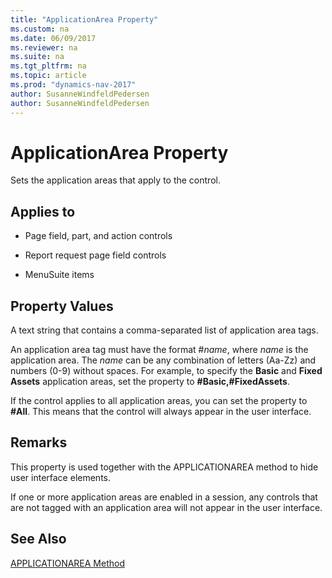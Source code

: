 ```yaml
---
title: "ApplicationArea Property"
ms.custom: na
ms.date: 06/09/2017
ms.reviewer: na
ms.suite: na
ms.tgt_pltfrm: na
ms.topic: article
ms.prod: "dynamics-nav-2017"
author: SusanneWindfeldPedersen
author: SusanneWindfeldPedersen
---
```

# ApplicationArea Property
Sets the application areas that apply to the control.  
  
## Applies to  
  
-   Page field, part, and action controls 
  
-   Report request page field controls  
  
-   MenuSuite items  
  
## Property Values  
 A text string that contains a comma-separated list of application area tags.  
  
 An application area tag must have the format #*name*, where *name* is the application area. The *name* can be any combination of letters (Aa-Zz) and numbers (0-9) without spaces. For example, to specify the **Basic** and **Fixed Assets** application areas, set the property to **#Basic,#FixedAssets**.  
  
 If the control applies to all application areas, you can set the property to **#All**. This means that the control will always appear in the user interface.  
  
## Remarks  
 This property is used together with the APPLICATIONAREA method to hide user interface elements.  
  
 If one or more application areas are enabled in a session, any controls that are not tagged with an application area will not appear in the user interface.  
   
## See Also  
 [APPLICATIONAREA Method](../methods/devenv-applicationarea-method.md)